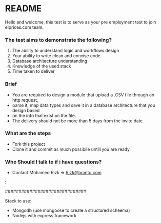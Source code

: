 # README #

Hello and welcome, this test is to serve as your pre employment test to join elprices.com team. 

### The test aims to demonstrate the following? ###

1. The ability to understand logic and workflows design
2. Your ability to write clean and concise code.
3. Database architecture understanding
4. Knowledge of the used stack
5. Time taken to deliver

### Brief ###

* You are required to design a module that upload a .CSV file through an http request, 
* parse it, map data types and save it in a database architecture that you design based 
* on the info that exist on the file. 
* The delivery should not be more than 5 days from the invite date. 

### What are the steps ###

* Fork this project
* Clone it and commit as much possibile untill you are ready

### Who Should I talk to if i have questions? ###

* Contact Mohamed Rizk  => Rizk@brantu.com







:


##############################



Stack to use: 
- Mongodb (use mongoose to create a structured scheema)
- Nodejs with express framework